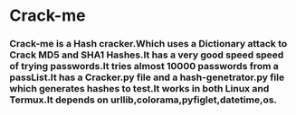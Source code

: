# Crack-me

### Crack-me is a Hash cracker.Which uses a Dictionary attack to Crack MD5 and SHA1 Hashes.It has a very good speed speed of trying passwords.It tries almost 10000 passwords from a passList.It has a Cracker.py file and a hash-genetrator.py file which generates hashes to test.It works in both Linux and Termux.It depends on  urllib,colorama,pyfiglet,datetime,os.

